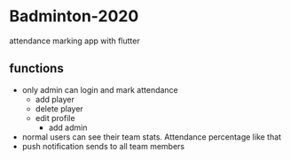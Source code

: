 # Badminton-2020
attendance marking app with flutter
## functions 
* only admin can login and mark attendance
  * add player
  * delete player
  * edit profile 
    * add admin
* normal users can see their team stats. Attendance percentage like that
* push notification sends to all team members
 
